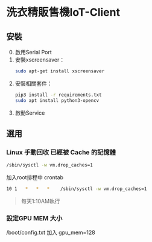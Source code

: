 # 洗衣精販售機IoT-Client
## 安裝
0. 啟用Serial Port
1. 安裝xscreensaver：
    ```sh
    sudo apt-get install xscreensaver
    ```
2. 安裝相關套件：
    ```sh
    pip3 install -r requirements.txt
    sudo apt install python3-opencv
    ```
3. 啟動Service
## 選用
### Linux 手動回收 已經被 Cache 的記憶體

```sh
/sbin/sysctl -w vm.drop_caches=1
```
加入root排程中 crontab
```sh
10 1   *   *   *    /sbin/sysctl -w vm.drop_caches=1
```
>每天1:10AM執行

### 設定GPU MEM 大小
 /boot/config.txt 加入 gpu_mem=128
